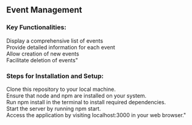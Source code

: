 ## Event Management

### Key Functionalities:
Display a comprehensive list of events<br>
Provide detailed information for each event<br>
Allow creation of new events<br>
Facilitate deletion of events"<br>

### Steps for Installation and Setup:

Clone this repository to your local machine. <br>
Ensure that node and npm are installed on your system.<br>
Run npm install in the terminal to install required dependencies.<br>
Start the server by running npm start.<br>
Access the application by visiting localhost:3000 in your web browser."<br>




